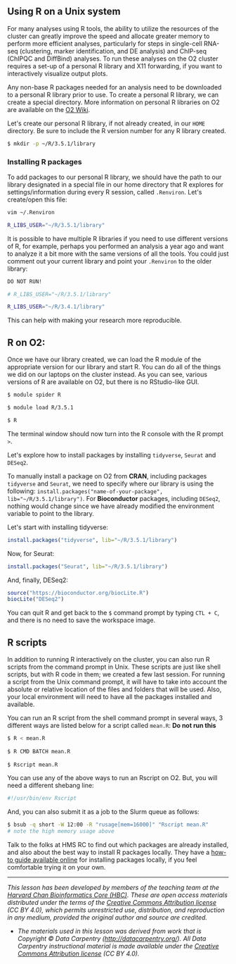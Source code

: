## Using R on a Unix system

For many analyses using R tools, the ability to utilize the resources of the cluster can greatly improve the speed and allocate greater memory to perform more efficient analyses, particularly for steps in single-cell RNA-seq (clustering, marker identification, and DE analysis) and ChIP-seq (ChIPQC and DiffBind) analyses. To run these analyses on the O2 cluster requires a set-up of a personal R library and X11 forwarding, if you want to interactively visualize output plots. 

Any non-base R packages needed for an analysis need to be downloaded to a personal R library prior to use. To create a personal R library, we can create a special directory. More information on personal R libraries on O2 are available on the [O2 Wiki](https://wiki.rc.hms.harvard.edu/display/O2/Personal+R+Packages).

Let's create our personal R library, if not already created, in our `HOME` directory. Be sure to include the R version number for any R library created.

```bash
$ mkdir -p ~/R/3.5.1/library
```

### Installing R packages

To add packages to our personal R library, we should have the path to our library designated in a special file in our home directory that R explores for settings/information during every R session, called `.Renviron`. Let's create/open this file:

```bash
vim ~/.Renviron
```

```bash
R_LIBS_USER="~/R/3.5.1/library"
```

It is possible to have multiple R libraries if you need to use different versions of R, for example, perhaps you performed an analysis a year ago and want to analyze it a bit more with the same versions of all the tools. You could just comment out your current library and point your `.Renviron` to the older library:

```bash
DO NOT RUN!

# R_LIBS_USER="~/R/3.5.1/library"

R_LIBS_USER="~/R/3.4.1/library"
```

This can help with making your research more reproducible.

## R on O2:

Once we have our library created, we can load the R module of the appropriate version for our library and start R. You can do all of the things we did on our laptops on the cluster instead. As you can see, various versions of R are available on O2, but there is no RStudio-like GUI.

```bash
$ module spider R
```


```bash
$ module load R/3.5.1

$ R
```

The terminal window should now turn into the R console with the R prompt `>`. 

Let's explore how to install packages by installing `tidyverse`, `Seurat` and `DESeq2`. 

To manually install a package on O2 from **CRAN**, including packages `tidyverse` and `Seurat`, we need to specify where our library is using the following: `install.packages("name-of-your-package", lib="~/R/3.5.1/library")`. For **Bioconductor** packages, including `DESeq2`, nothing would change since we have already modified the environment variable to point to the library. 

Let's start with installing tidyverse:

```r
install.packages("tidyverse", lib="~/R/3.5.1/library")
```

Now, for Seurat:

```r
install.packages("Seurat", lib="~/R/3.5.1/library")
```

And, finally, DESeq2:

```r
source("https://bioconductor.org/biocLite.R")
biocLite("DESeq2")
```

You can quit R and get back to the `$` command prompt by typing `CTL + C`, and there is no need to save the workspace image.

## R scripts

In addition to running R interactively on the cluster, you can also run R scripts from the command prompt in Unix. These scripts are just like shell scripts, but with R code in them; we created a few last session. For running a script from the Unix command prompt, it will have to take into account the absolute or relative location of the files and folders that will be used. Also, your local environment will need to have all the packages installed and available. 

You can run an R script from the shell command prompt in several ways, 3 different ways are listed below for a script called `mean.R`:
**Do not run this**
	
```bash
$ R < mean.R
	
$ R CMD BATCH mean.R
	
$ Rscript mean.R
```
	
You can use any of the above ways to run an Rscript on O2. But, you will need a different shebang line:

```bash
#!/usr/bin/env Rscript
```

And, you can also submit it as a job to the Slurm queue as follows:

```bash
$ bsub -q short -W 12:00 -R "rusage[mem=16000]" "Rscript mean.R" 
# note the high memory usage above
```

Talk to the folks at HMS RC to find out which packages are already installed, and also about the best way to install R packages locally. They have a [how-to guide available online](https://wiki.med.harvard.edu/Orchestra/PersonalRPackages) for installing packages locally, if you feel comfortable trying it on your own.

***

*This lesson has been developed by members of the teaching team at the [Harvard Chan Bioinformatics Core (HBC)](http://bioinformatics.sph.harvard.edu/). These are open access materials distributed under the terms of the [Creative Commons Attribution license](https://creativecommons.org/licenses/by/4.0/) (CC BY 4.0), which permits unrestricted use, distribution, and reproduction in any medium, provided the original author and source are credited.*

* *The materials used in this lesson was derived from work that is Copyright © Data Carpentry (http://datacarpentry.org/). 
All Data Carpentry instructional material is made available under the [Creative Commons Attribution license](https://creativecommons.org/licenses/by/4.0/) (CC BY 4.0).*
